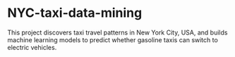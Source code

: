 # NYC-taxi-data-mining
This project discovers taxi travel patterns in New York City, USA, and builds machine learning models to predict whether gasoline taxis can switch to electric vehicles.

